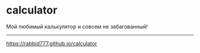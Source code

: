 # calculator
Мой любимый калькулятор и совсем не забагованный!
***
https://rabbid777.github.io/calculator

